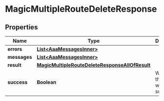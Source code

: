 

# MagicMultipleRouteDeleteResponse


## Properties

| Name | Type | Description | Notes |
|------------ | ------------- | ------------- | -------------|
|**errors** | [**List&lt;AaaMessagesInner&gt;**](AaaMessagesInner.md) |  |  |
|**messages** | [**List&lt;AaaMessagesInner&gt;**](AaaMessagesInner.md) |  |  |
|**result** | [**MagicMultipleRouteDeleteResponseAllOfResult**](MagicMultipleRouteDeleteResponseAllOfResult.md) |  |  |
|**success** | **Boolean** | Whether the API call was successful |  |




